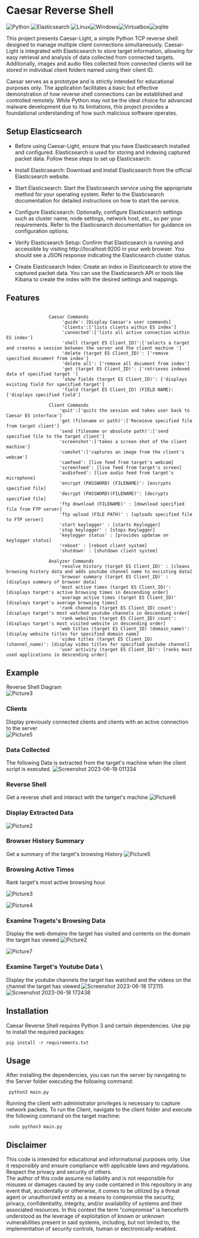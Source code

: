 # Caesar Reverse Shell

<img src="https://img.shields.io/badge/Python-FFD43B?style=for-the-badge&logo=python&logoColor=blue" alt="Python"> <img src="https://img.shields.io/badge/Elastic_Search-005571?style=for-the-badge&logo=elasticsearch&logoColor=white" alt="Elasticsearch"> <img src="https://img.shields.io/badge/Linux-FCC624?style=for-the-badge&logo=linux&logoColor=black" alt="Linux"><img src="https://img.shields.io/badge/Windows-0078D6?style=for-the-badge&logo=windows&logoColor=white" alt="Windows"><img src="https://img.shields.io/badge/VirtualBox-21416b?style=for-the-badge&logo=VirtualBox&logoColor=white" alt="Virtualbox"><img src="https://img.shields.io/badge/Sqlite-003B57?style=for-the-badge&logo=sqlite&logoColor=white" alt="sqlite">

This project presents Caesar-Light, a simple Python TCP reverse shell designed to manage multiple client connections simultaneously. Caesar-Light is integrated with Elasticsearch to store target information, allowing for easy retrieval and analysis of data collected from connected targets. Additionally, images and audio files collected from connected clients will be stored in individual client folders named using their client ID.

Caesar serves as a prototype and is strictly intended for educational purposes only. The application facilitates a basic but effective demonstration of how reverse shell connections can be established and controlled remotely. While Python may not be the ideal choice for advanced malware development due to its limitations, this project provides a foundational understanding of how such malicious software operates.



## Setup Elasticsearch
* Before using Caesar-Light, ensure that you have Elasticsearch installed and configured. Elasticsearch is used for storing and indexing captured packet data. Follow these steps to set up Elasticsearch:

* Install Elasticsearch: Download and install Elasticsearch from the official Elasticsearch website.

* Start Elasticsearch: Start the Elasticsearch service using the appropriate method for your operating system. Refer to the Elasticsearch documentation for detailed instructions on how to start the service.

* Configure Elasticsearch: Optionally, configure Elasticsearch settings such as cluster name, node settings, network host, etc., as per your requirements. Refer to the Elasticsearch documentation for guidance on configuration options.

* Verify Elasticsearch Setup: Confirm that Elasticsearch is running and accessible by visiting http://localhost:9200 in your web browser. You should see a JSON response indicating the Elasticsearch cluster status.

* Create Elasticsearch Index: Create an index in Elasticsearch to store the captured packet data. You can use the Elasticsearch API or tools like Kibana to create the index with the desired settings and mappings.



## Features

```

                Caesar Commands
                     'guide': [Display Caesar's user commands]
                     'clients':['lists clients within ES index']
                     'connected':['lists all active connection within ES index']
                     'shell (target ES Client_ID)':['selects a target and creates a session between the server and the client machine ']
                     'delete (target ES Client_ID)': ['remove specified document from index']
                     'delete all': ['remove all document from index']
                     'get (target ES Client_ID)': ['retrieves indexed data of specified target ']
                     'show fields (target ES Client_ID)': ['displays existing field for specified target']
                     'field (target ES Client_ID) (FIELD NAME):  ['displays specified field']

                Client Commands                                                
                    'quit':['quits the session and takes user back to Caesar ES interface']           
                    'get (filename or path)':['Receieve specified file from target client']
                    'send (filename or absolute path)':['send specified file to the target client']      
                    'screenshot':['takes a screen shot of the client machine']
                    'camshot':['captures an image from the client's webcam']  
                    'camfeed': [live feed from target's webcam]
                    'screenfeed': [live feed from target's screen]
                    'audiofeed': [live audio feed from target's microphone]
                    'encrypt (PASSWORD) (FILENAME)': [encrypts specified file]            
                    'decrypt (PASSWORD)(FILENAME)': [decrypts specified file]   
                    'ftp download (FILENAME)' : [download specified file from FTP server]
                    'ftp upload (FILE PATH)' : [uploads specified file to FTP server]      
                    'start keylogger' : [starts Keylogger]
                    'stop keylogger' : [stops Keylogger]
                    'keylogger status' : [provides updatae on keylogger status]
                    'reboot' : [reboot client system]
                    'shutdown' : [shutdown client system]

                Analyzer Commands
                    'resolve history (target ES Client_ID)' : [cleans browsing history data and adds youtube channel name to excisting data]
                    'browser summary (target ES Client_ID)' : [displays summary of browser data]
                    'most active times (target ES Client_ID)': [displays target's active browsing times in descending order]
                    'average active times (target ES Client_ID)' [displays target's average browsing times]
                    'rank channels (target ES Client_ID) count': [displays target's most watched youtube channels in descending order]
                    'rank websites (target ES Client_ID) count': [displays target's most visited website in descending order]
                    'web titles (target ES Client_ID) (domain_name)': [display website titles for specified domain name]
                    'video titles (target ES Client_ID) (channel_name)': [display video titles for specified youtube channel]
                    'user activity (target ES Client_ID)': [ranks most used applications in descending order]

```

## Example 

Reverse Shell Diagram\
![Picture3](https://github.com/8itwise/Caesar-Reverse-Shell/assets/18365258/01fbe7d9-9871-4f1c-8c1c-71bd657fd40a)




### Clients
Display previously connected clients and clients with an active connection to the server\
![Picture5](https://github.com/8itwise/Caesar-Reverse-Shell/assets/18365258/78420df0-11b1-4671-8dcb-87f66ae29ed4)



### Data Collected
The following Data is extracted from the target's machine when the client script is executed. 
![Screenshot 2023-06-19 011334](https://github.com/8itwise/Caesar-Reverse-Shell/assets/18365258/448a902f-f501-49bc-b148-00f41396f9e2)




### Reverse Shell
Get a reverse shell and interact with the tartget's machine
![Picture6](https://github.com/8itwise/Caesar-Reverse-Shell/assets/18365258/1f4e3bd2-05fd-4fd0-a6d8-7f1d9160c147)



### Display Extracted Data
![Picture2](https://github.com/8itwise/Caesar-Reverse-Shell/assets/18365258/c70617d0-a659-46ac-b31d-86a2c0672fb8)


### Browser History Summary
Get a summary of the target's browsing History
![Picture5](https://github.com/8itwise/Caesar-Reverse-Shell/assets/18365258/ce2b5867-1d96-4228-a34a-0f62f2ae9735)



### Browsing Active Times 
Rank target's most active browsing hour. 

![Picture3](https://github.com/8itwise/Caesar-Reverse-Shell/assets/18365258/93ba9d95-0fb8-4d72-8033-adf595a42a5d)

![Picture4](https://github.com/8itwise/Caesar-Reverse-Shell/assets/18365258/eeb3b180-0dc7-4de7-8297-406322aefa00)



### Examine Tragets's Browsing Data 
Display the web domains the target has visited and contents on the domain the target has viewed
![Picture2](https://github.com/8itwise/Caesar-Reverse-Shell/assets/18365258/a3f58e1a-a19a-45d4-8340-70439f4cd2e4)

![Picture7](https://github.com/8itwise/Caesar-Reverse-Shell/assets/18365258/6c4d0f54-265f-44b8-961f-ecf2ca8706dd)


### Examine Target's Youtube Data \
Display the youtube channels the target has watched and the videos on the channel the target has viewed
![Screenshot 2023-06-18 172115](https://github.com/8itwise/Caesar-Reverse-Shell/assets/18365258/afee1ef1-5a18-456f-a479-8e6643751461)
![Screenshot 2023-06-18 172438](https://github.com/8itwise/Caesar-Reverse-Shell/assets/18365258/7fc35cef-358a-4d4c-a088-340171860511)



## Installation

Caesar Reverse Shell requires Python 3 and certain dependencies. Use pip to install the required packages:

```
pip install -r requirements.txt

```

## Usage 

After installing the dependencies, you can run the server by navigating to the Server folder executing the following command:

```
 python3 main.py
```

Running the client with administrator privileges is necessary to capture network packets. To run the Client, navigate to the client folder and execute the following command on the target machine:

```
 sudo python3 main.py
 ```


## Disclaimer

This code is intended for educational and informational purposes only. Use it responsibly and ensure compliance with applicable laws and regulations. Respect the privacy and security of others.  
The author of this code assume no liability and is not responsible for misuses or damages caused by any code contained in this repository in any event that, accidentally or otherwise, it comes to be utilized by a threat agent or unauthorized entity as a means to compromise the security, privacy, confidentiality, integrity, and/or availability of systems and their associated resources. In this context the term "compromise" is henceforth understood as the leverage of exploitation of known or unknown vulnerabilities present in said systems, including, but not limited to, the implementation of security controls, human or electronically-enabled.